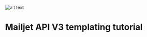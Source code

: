 ![alt text](http://cdn.appstorm.net/web.appstorm.net/files/2012/02/mailjet_logo_200x200.png "Mailjet")

# Mailjet API V3 templating tutorial
